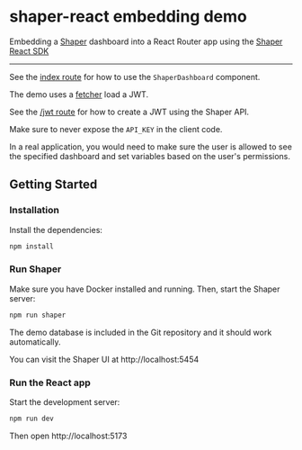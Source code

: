 # shaper-react embedding demo

Embedding a [Shaper](https://taleshape.com) dashboard into a React Router app using the [Shaper React SDK](https://github.com/taleshape-com/shaper-react)

---

See the [index route](./app/routes/home.tsx) for how to use the `ShaperDashboard` component.

The demo uses a [fetcher](https://reactrouter.com/how-to/fetchers) load a JWT.

See the [/jwt route](./app/routes/jwt.tsx) for how to create a JWT using the Shaper API.

Make sure to never expose the `API_KEY` in the client code.

In a real application, you would need to make sure the user is allowed to see the specified dashboard and set variables based on the user's permissions.


## Getting Started

### Installation

Install the dependencies:

```bash
npm install
```

### Run Shaper

Make sure you have Docker installed and running. Then, start the Shaper server:

```bash
npm run shaper
```

The demo database is included in the Git repository and it should work automatically.

You can visit the Shaper UI at http://localhost:5454


### Run the React app

Start the development server:

```bash
npm run dev
```

Then open http://localhost:5173

